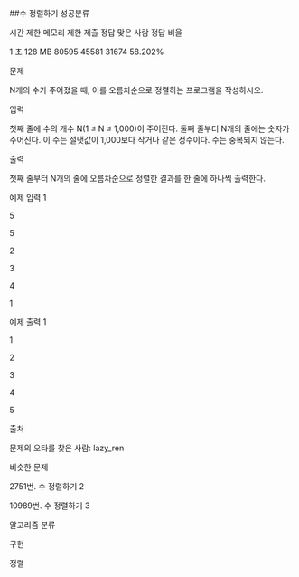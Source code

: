 ##수 정렬하기 성공분류

시간 제한	메모리 제한	제출	정답	맞은 사람	정답 비율

1 초	128 MB	80595	45581	31674	58.202%

문제

N개의 수가 주어졌을 때, 이를 오름차순으로 정렬하는 프로그램을 작성하시오.

입력

첫째 줄에 수의 개수 N(1 ≤ N ≤ 1,000)이 주어진다. 둘째 줄부터 N개의 줄에는 숫자가 주어진다. 이 수는 절댓값이 1,000보다 작거나 같은 정수이다. 수는 중복되지 않는다.



출력

첫째 줄부터 N개의 줄에 오름차순으로 정렬한 결과를 한 줄에 하나씩 출력한다.

예제 입력 1

5

5

2

3

4

1

예제 출력 1

1

2

3

4

5

출처

문제의 오타를 찾은 사람: lazy_ren

비슷한 문제

2751번. 수 정렬하기 2

10989번. 수 정렬하기 3

알고리즘 분류

구현

정렬
